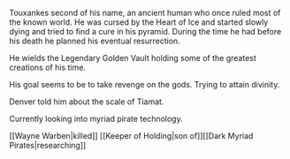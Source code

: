 Touxankes second of his name, an ancient human who once ruled most of the known world. He was cursed by the Heart of Ice and started slowly dying and tried to find a cure in his pyramid. During the time he had before his death he planned his eventual resurrection.

He wields the Legendary Golden Vault holding some of the greatest creations of his time. 

His goal seems to be to take revenge on the gods. Trying to attain divinity.

Denver told him about the scale of Tiamat.

Currently looking into myriad pirate technology.

[[Wayne Warben|killed]] [[Keeper of Holding|son of]][[Dark Myriad Pirates|researching]]